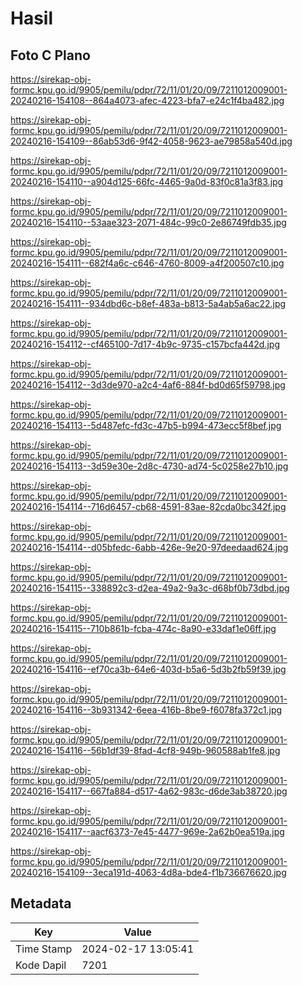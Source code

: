 # Hasil

## Foto C Plano

https://sirekap-obj-formc.kpu.go.id/9905/pemilu/pdpr/72/11/01/20/09/7211012009001-20240216-154108--864a4073-afec-4223-bfa7-e24c1f4ba482.jpg

https://sirekap-obj-formc.kpu.go.id/9905/pemilu/pdpr/72/11/01/20/09/7211012009001-20240216-154109--86ab53d6-9f42-4058-9623-ae79858a540d.jpg

https://sirekap-obj-formc.kpu.go.id/9905/pemilu/pdpr/72/11/01/20/09/7211012009001-20240216-154110--a904d125-66fc-4465-9a0d-83f0c81a3f83.jpg

https://sirekap-obj-formc.kpu.go.id/9905/pemilu/pdpr/72/11/01/20/09/7211012009001-20240216-154110--53aae323-2071-484c-99c0-2e86749fdb35.jpg

https://sirekap-obj-formc.kpu.go.id/9905/pemilu/pdpr/72/11/01/20/09/7211012009001-20240216-154111--682f4a6c-c646-4760-8009-a4f200507c10.jpg

https://sirekap-obj-formc.kpu.go.id/9905/pemilu/pdpr/72/11/01/20/09/7211012009001-20240216-154111--934dbd6c-b8ef-483a-b813-5a4ab5a6ac22.jpg

https://sirekap-obj-formc.kpu.go.id/9905/pemilu/pdpr/72/11/01/20/09/7211012009001-20240216-154112--cf465100-7d17-4b9c-9735-c157bcfa442d.jpg

https://sirekap-obj-formc.kpu.go.id/9905/pemilu/pdpr/72/11/01/20/09/7211012009001-20240216-154112--3d3de970-a2c4-4af6-884f-bd0d65f59798.jpg

https://sirekap-obj-formc.kpu.go.id/9905/pemilu/pdpr/72/11/01/20/09/7211012009001-20240216-154113--5d487efc-fd3c-47b5-b994-473ecc5f8bef.jpg

https://sirekap-obj-formc.kpu.go.id/9905/pemilu/pdpr/72/11/01/20/09/7211012009001-20240216-154113--3d59e30e-2d8c-4730-ad74-5c0258e27b10.jpg

https://sirekap-obj-formc.kpu.go.id/9905/pemilu/pdpr/72/11/01/20/09/7211012009001-20240216-154114--716d6457-cb68-4591-83ae-82cda0bc342f.jpg

https://sirekap-obj-formc.kpu.go.id/9905/pemilu/pdpr/72/11/01/20/09/7211012009001-20240216-154114--d05bfedc-6abb-426e-9e20-97deedaad624.jpg

https://sirekap-obj-formc.kpu.go.id/9905/pemilu/pdpr/72/11/01/20/09/7211012009001-20240216-154115--338892c3-d2ea-49a2-9a3c-d68bf0b73dbd.jpg

https://sirekap-obj-formc.kpu.go.id/9905/pemilu/pdpr/72/11/01/20/09/7211012009001-20240216-154115--710b861b-fcba-474c-8a90-e33daf1e06ff.jpg

https://sirekap-obj-formc.kpu.go.id/9905/pemilu/pdpr/72/11/01/20/09/7211012009001-20240216-154116--ef70ca3b-64e6-403d-b5a6-5d3b2fb59f39.jpg

https://sirekap-obj-formc.kpu.go.id/9905/pemilu/pdpr/72/11/01/20/09/7211012009001-20240216-154116--3b931342-6eea-416b-8be9-f6078fa372c1.jpg

https://sirekap-obj-formc.kpu.go.id/9905/pemilu/pdpr/72/11/01/20/09/7211012009001-20240216-154116--56b1df39-8fad-4cf8-949b-960588ab1fe8.jpg

https://sirekap-obj-formc.kpu.go.id/9905/pemilu/pdpr/72/11/01/20/09/7211012009001-20240216-154117--667fa884-d517-4a62-983c-d6de3ab38720.jpg

https://sirekap-obj-formc.kpu.go.id/9905/pemilu/pdpr/72/11/01/20/09/7211012009001-20240216-154117--aacf6373-7e45-4477-969e-2a62b0ea519a.jpg

https://sirekap-obj-formc.kpu.go.id/9905/pemilu/pdpr/72/11/01/20/09/7211012009001-20240216-154109--3eca191d-4063-4d8a-bde4-f1b736676620.jpg


## Metadata

| Key        | Value               |
| ---------- | ------------------- |
| Time Stamp | 2024-02-17 13:05:41 |
| Kode Dapil | 7201                |



